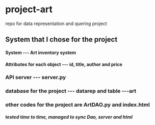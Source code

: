 # project-art
repo for data representation and quering project 

## System that I chose for the project
#### System --- Art inventory system
#### Attributes for each object --- id, title, author and price

### API server --- server.py
### database for the project --- datarep and table ---art
### other codes for the project are ArtDAO.py and index.html

##### tested time to time, managed to sync Dao, server and html 
